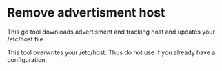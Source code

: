 # Remove advertisment host

This go tool downloads advertisment and tracking host and updates your /etc/host file

This tool overwrites your /etc/host. Thus do not use if you already have a configuration.
